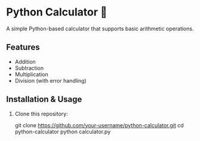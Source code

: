 # Python Calculator 🧮

A simple Python-based calculator that supports basic arithmetic operations.

## Features
- Addition
- Subtraction
- Multiplication
- Division (with error handling)

## Installation & Usage

1. Clone this repository:
  
   git clone https://github.com/your-username/python-calculator.git
   cd python-calculator
   python calculator.py

